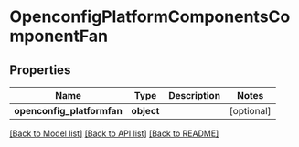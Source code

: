 # OpenconfigPlatformComponentsComponentFan

## Properties
Name | Type | Description | Notes
------------ | ------------- | ------------- | -------------
**openconfig_platformfan** | **object** |  | [optional] 

[[Back to Model list]](../README.md#documentation-for-models) [[Back to API list]](../README.md#documentation-for-api-endpoints) [[Back to README]](../README.md)


